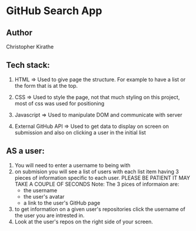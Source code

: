 # GitHub Search App

## Author
Christopher Kirathe

## Tech stack:
1) HTML => Used to give page the structure. For example to have a list or the form that is at the top.

2) CSS => Used to style the page, not that much styling on this project, most of css was used for positioning

3) Javascript => Used to manipulate DOM and communicate with server

4) External GitHub API => Used to get data to display on screen on submission and also on clicking a user in the initial list

## AS a user:

1) You will need to enter a username to being with
2) on submision you will see a list of users with each list item having 3 pieces of information specific to each user. PLEASE BE PATIENT IT MAY TAKE A COUPLE OF SECONDS
Note: The 3 pices of informaion are:
   - the username
   - the user's avatar
   - a link to the user's GitHub page
3) to get information on a given user's repositories click the username of the user you are intrested in.
4) Look at the user's repos on the right side of your screen.